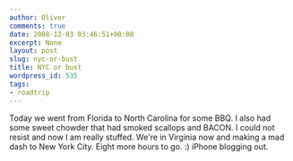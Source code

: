 ```yaml
---
author: Oliver
comments: true
date: 2008-12-03 03:46:51+00:00
excerpt: None
layout: post
slug: nyc-or-bust
title: NYC or bust
wordpress_id: 535
tags:
- roadtrip
---
```


Today we went from Florida to North Carolina for some BBQ.  I also had some sweet chowder that had smoked scallops and BACON.  I could not resist and now I am really stuffed.  We're in Virginia now and making a mad dash to New York City. Eight more hours to go. :)  iPhone blogging out.